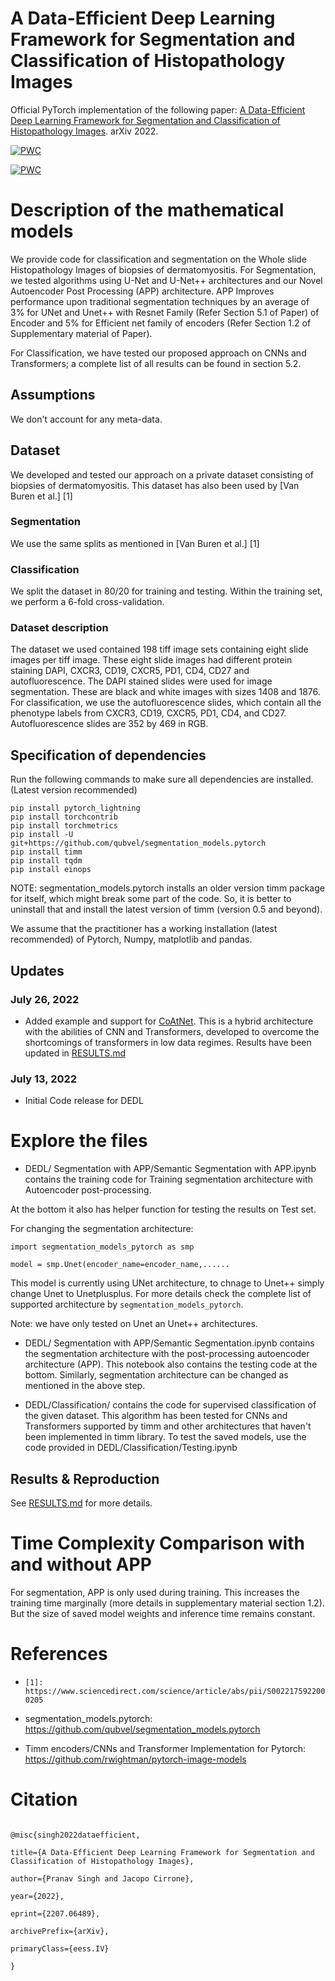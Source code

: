 
# A Data-Efficient Deep Learning Framework for Segmentation and Classification of Histopathology Images

  

Official PyTorch implementation of the following paper: [ A Data-Efficient Deep Learning Framework for Segmentation and Classification of Histopathology Images](https://arxiv.org/abs/2207.06489). arXiv 2022.

  

[![PWC](https://img.shields.io/endpoint.svg?url=https://paperswithcode.com/badge/a-data-efficient-deep-learning-framework-for/medical-image-segmentation-on-autoimmune)](https://paperswithcode.com/sota/medical-image-segmentation-on-autoimmune?p=a-data-efficient-deep-learning-framework-for)

[![PWC](https://img.shields.io/endpoint.svg?url=https://paperswithcode.com/badge/a-data-efficient-deep-learning-framework-for/classification-on-autoimmune-dataset)](https://paperswithcode.com/sota/classification-on-autoimmune-dataset?p=a-data-efficient-deep-learning-framework-for)

  

# Description of the mathematical models

  

We provide code for classification and segmentation on the Whole slide Histopathology Images of biopsies of dermatomyositis. For Segmentation, we tested algorithms using U-Net and U-Net++ architectures and our Novel Autoencoder Post Processing (APP) architecture. APP Improves performance upon traditional segmentation techniques by an average of 3% for UNet and Unet++ with Resnet Family (Refer Section 5.1 of Paper) of Encoder and 5% for Efficient net family of encoders (Refer Section 1.2 of Supplementary material of Paper).

  

For Classification, we have tested our proposed approach on CNNs and Transformers; a complete list of all results can be found in section 5.2.

  

## Assumptions

  

We don't account for any meta-data.

  

## Dataset

  

We developed and tested our approach on a private dataset consisting of biopsies of dermatomyositis. This dataset has also been used by [Van Buren et al.] [1]

  

### Segmentation

  

We use the same splits as mentioned in [Van Buren et al.] [1]

  

### Classification

  

We split the dataset in 80/20 for training and testing. Within the training set, we perform a 6-fold cross-validation.

  

### Dataset description

  

The dataset we used contained 198 tiff image sets containing eight slide images per tiff image. These eight slide images had different protein staining DAPI, CXCR3, CD19, CXCR5, PD1, CD4, CD27 and autofluorescence. The DAPI stained slides were used for image segmentation. These are black and white images with sizes 1408 and 1876. For classification, we use the autofluorescence slides, which contain all the phenotype labels from CXCR3, CD19, CXCR5, PD1, CD4, and CD27. Autofluorescence slides are 352 by 469 in RGB.

  

## Specification of dependencies

  

Run the following commands to make sure all dependencies are installed. (Latest version recommended)
```
pip install pytorch_lightning
pip install torchcontrib
pip install torchmetrics
pip install -U git+https://github.com/qubvel/segmentation_models.pytorch
pip install timm
pip install tqdm
pip install einops 
```
  

NOTE: segmentation_models.pytorch installs an older version timm package for itself, which might break some part of the code. So, it is better to uninstall that and install the latest version of timm (version 0.5 and beyond).

  

We assume that the practitioner has a working installation (latest recommended) of Pytorch, Numpy, matplotlib and pandas.


## Updates
### July 26, 2022 
* Added example and support for [ CoAtNet](https://arxiv.org/abs/2106.04803). This is a hybrid architecture with the abilities of CNN and Transformers, developed to overcome the shortcomings of transformers in low data regimes. Results have been updated in [RESULTS.md](RESULTS.md)

### July 13, 2022 
* Initial Code release for DEDL

# Explore the files

  
  

- DEDL/ Segmentation with APP/Semantic Segmentation with APP.ipynb contains the training code for Training segmentation architecture with Autoencoder post-processing.

  

At the bottom it also has helper function for testing the results on Test set.

  

For changing the segmentation architecture:

`import segmentation_models_pytorch as smp`

`model = smp.Unet(encoder_name=encoder_name,......`

This model is currently using UNet architecture, to chnage to Unet++ simply change Unet to Unetplusplus. For more details check the complete list of supported architecture by `segmentation_models_pytorch`.

Note: we have only tested on Unet an Unet++ architectures.

  

- DEDL/ Segmentation with APP/Semantic Segmentation.ipynb contains the segmentation architecture with the post-processing autoencoder architecture (APP). This notebook also contains the testing code at the bottom. Similarly, segmentation architecture can be changed as mentioned in the above step.

  

- DEDL/Classification/ contains the code for supervised classification of the given dataset. This algorithm has been tested for CNNs and Transformers supported by timm and other architectures that haven't been implemented in timm library. To test the saved models, use the code provided in DEDL/Classification/Testing.ipynb



  

## Results & Reproduction

  

See [RESULTS.md](RESULTS.md) for more details.

  

# Time Complexity Comparison with and without APP

  

For segmentation, APP is only used during training. This increases the training time marginally (more details in supplementary material section 1.2). But the size of saved model weights and inference time remains constant.



# References

  

-  `[1]: https://www.sciencedirect.com/science/article/abs/pii/S0022175922000205`

- segmentation_models.pytorch: https://github.com/qubvel/segmentation_models.pytorch

- Timm encoders/CNNs and Transformer Implementation for Pytorch: https://github.com/rwightman/pytorch-image-models


# Citation


```

@misc{singh2022dataefficient,

title={A Data-Efficient Deep Learning Framework for Segmentation and Classification of Histopathology Images},

author={Pranav Singh and Jacopo Cirrone},

year={2022},

eprint={2207.06489},

archivePrefix={arXiv},

primaryClass={eess.IV}

}

```